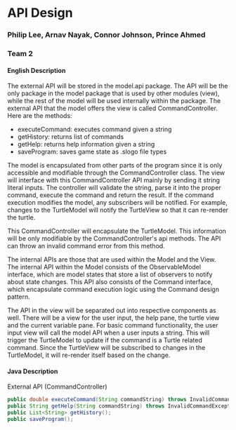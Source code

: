 # API Design

### Philip Lee, Arnav Nayak, Connor Johnson, Prince Ahmed

### Team 2

#### English Description

The external API will be stored in the model.api package. The API will be the only package in the
model package that is used by other modules (view), while the rest of the model will be used
internally within the package. The external API that the model offers the view is called
CommandController. Here are the methods:

* executeCommand: executes command given a string
* getHistory: returns list of commands
* getHelp: returns help information given a string
* saveProgram: saves game state as .slogo file types

The model is encapsulated from other parts of the program since it is only accessible and modifiable
through the CommandController class. The view will interface with this CommandController API mainly
by sending it string literal inputs. The controller will validate the string, parse it into the
proper command, execute the command and return the result. If the command execution modifies the
model, any subscribers will be notified. For example, changes to the TurtleModel will notify the
TurtleView so that it can re-render the turtle.

This CommandController will encapsulate the TurtleModel. This information will be only modifiable by
the CommandController's api methods. The API can throw an invalid command error from this method.

The internal APIs are those that are used within the Model and the View. The internal API within the
Model consists of the ObservableModel interface, which are model states that store a list of
observers to notify about state changes. This API also consists of the Command interface, which
encapsulate command execution logic using the Command design pattern.

The API in the view will be separated out into respective components as well. There will be a view
for the user input, the help pane, the turtle view and the current variable pane. For basic command
functionality, the user input view will call the model API when a user inputs a string. This will
trigger the TurtleModel to update if the command is a Turtle related command. Since the TurtleView
will be subscribed to changes in the TurtleModel, it will re-render itself based on the change.

#### Java Description

External API (CommandController)
```java
public double executeCommand(String commandString) throws InvalidCommandException;
public String getHelp(String commandString) throws InvalidCommandException;
public List<String> getHistory();
public saveProgram();
```